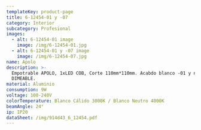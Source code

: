 ```yaml
---
templateKey: product-page
title: 6-12454-01 y -07
category: Interior
subcategory: Profesional
images:
  - alt: 6-12454-01 image
    image: /img/6-12454-01.jpg
  - alt: 6-12454-01 y -07 image
    image: /img/6-12454-07.jpg
name: Apolo
description: >-
  Empotrable APOLO, 1xLED COB, Corte 110mm*110mm. Acabdo blanco -01 y negro -07.
  DIMEABLE.
material: Aluminio
consumption: 9W
voltage: 100-240V
colorTemperature: Blanco Cálido 3000K / Blanco Neutro 4000K
beamAngle: 24°
ip: IP20
dataSheet: /img/914d43_6_12454.pdf
---
```


